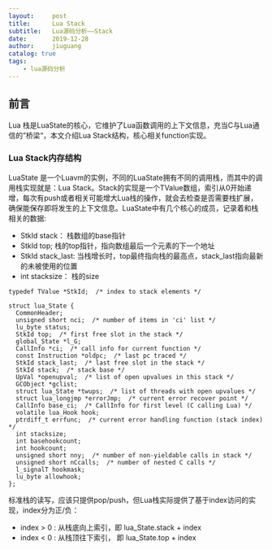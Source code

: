 ```yaml
---
layout:     post
title:      Lua Stack
subtitle:   Lua源码分析——Stack
date:       2019-12-28
author:     jiuguang
catalog: true
tags:
    - lua源码分析
---
```


## 前言

Lua 栈是LuaState的核心，它维护了Lua函数调用的上下文信息，充当C与Lua通信的”桥梁“，本文介绍Lua Stack结构，核心相关function实现。

### Lua Stack内存结构

LuaState 是一个Luavm的实例，不同的LuaState拥有不同的调用栈，而其中的调用栈实现就是：Lua Stack。Stack的实现是一个TValue数组，索引从0开始递增，每次有push或者相关可能增大Lua栈的操作，就会去检查是否需要栈扩展，确保能保存即将发生的上下文信息。LuaState中有几个核心的成员，记录着和栈相关的数据:

+ StkId stack： 栈数组的base指针
+ StkId top; 栈的top指针，指向数组最后一个元素的下一个地址
+ StkId stack_last: 当栈增长时，top最终指向栈的最高点，stack_last指向最新的未被使用的位置
+ int stacksize： 栈的size

```
typedef TValue *StkId;  /* index to stack elements */

struct lua_State {
  CommonHeader;
  unsigned short nci;  /* number of items in 'ci' list */
  lu_byte status;
  StkId top;  /* first free slot in the stack */
  global_State *l_G;
  CallInfo *ci;  /* call info for current function */
  const Instruction *oldpc;  /* last pc traced */
  StkId stack_last;  /* last free slot in the stack */
  StkId stack;  /* stack base */
  UpVal *openupval;  /* list of open upvalues in this stack */
  GCObject *gclist;
  struct lua_State *twups;  /* list of threads with open upvalues */
  struct lua_longjmp *errorJmp;  /* current error recover point */
  CallInfo base_ci;  /* CallInfo for first level (C calling Lua) */
  volatile lua_Hook hook;
  ptrdiff_t errfunc;  /* current error handling function (stack index) */
  int stacksize;
  int basehookcount;
  int hookcount;
  unsigned short nny;  /* number of non-yieldable calls in stack */
  unsigned short nCcalls;  /* number of nested C calls */
  l_signalT hookmask;
  lu_byte allowhook;
};

```

标准栈的读写，应该只提供pop/push，但Lua栈实际提供了基于index访问的实现，index分为正/负：

+ index > 0 : 从栈底向上索引，即 lua_State.stack + index
+ index < 0 : 从栈顶往下索引， 即 lua_State.top + index